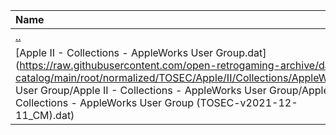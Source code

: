 |Name|Size|
|:---|---:|
|[..](../index.html)|DIR|
|[Apple II - Collections - AppleWorks User Group.dat](https://raw.githubusercontent.com/open-retrogaming-archive/dat-catalog/main/root/normalized/TOSEC/Apple/II/Collections/AppleWorks User Group/Apple II - Collections - AppleWorks User Group/Apple II - Collections - AppleWorks User Group (TOSEC-v2021-12-11_CM).dat)|9139|
